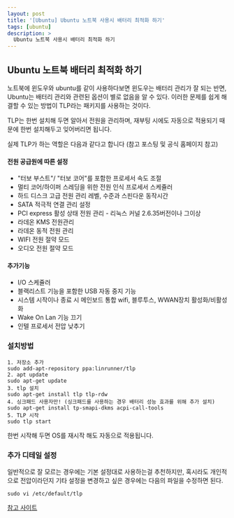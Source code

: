 ```yaml
---
layout: post
title: '[Ubuntu] Ubuntu 노트북 사용시 배터리 최적화 하기'
tags: [ubuntu]
description: >
  Ubuntu 노트북 사용시 배터리 최적화 하기
---
```



## Ubuntu 노트북 배터리 최적화 하기

노트북에 윈도우와 ubuntu를 같이 사용하다보면 윈도우는 배터리 관리가 잘 되는 반면, Ubuntu는 배터리 관리와 관련된 옵션이 별로 없음을 알 수 있다. 이러한 문제를 쉽게 해결할 수 있는 방법이 TLP라는 패키지를 사용하는 것이다. 

TLP는 한번 설치해 두면 알아서 전원을 관리하며, 재부팅 시에도 자동으로 적용되기 때문에 한번 설치해두고 잊어버리면 됩니다.

실제 TLP가 하는 역할은 다음과 같다고 합니다 (참고 포스팅 및 공식 홈페이지 참고)

#### 전원 공급원에 따른 설정

* "터보 부스트"/ "터보 코어"를 포함한 프로세서 속도 조절
* 멀티 코어/하이퍼 스레딩을 위한 전원 인식 프로세서 스케쥴러
* 하드 디스크 고급 전원 관리 레벨, 수준과 스핀다운 동작시간
* SATA 적극적 연결 관리 설정
* PCI express 활성 상태 전원 관리 - 리눅스 커널 2.6.35버전이나 그이상
* 라데온 KMS 전원관리
* 라데온 동적 전원 관리
* WIFI 전원 절약 모드
* 오디오 전원 절약 모드

#### 추가기능

* I/O 스케쥴러
* 블랙리스트 기능을 포함한 USB 자동 중지 기능
* 시스템 시작이나 종료 시 메인보드 통합 wifi, 블루투스, WWAN장치 활성화/비활성화
* Wake On Lan 기능 끄기
* 인텔 프로세서 전압 낮추기

### 설치방법

```
1. 저장소 추가
sudo add-apt-repository ppa:linrunner/tlp
2. apt update
sudo apt-get update
3. tlp 설치
sudo apt-get install tlp tlp-rdw
4. 싱크패드 사용자만! (싱크패드를 사용하는 경우 배터리 성능 효과를 위해 추가 설치)
sudo apt-get install tp-smapi-dkms acpi-call-tools
5. TLP 시작
sudo tlp start
```

한번 시작해 두면 OS를 재시작 해도 자동으로 적용됩니다.

### 추가 디테일 설정

일반적으로 잘 모르는 경우에는 기본 설정대로 사용하는걸 추천하지만, 혹시라도 개인적으로 전압이라던지 기타 설정을 변경하고 싶은 경우에는 다음의 파일을 수정하면 된다.

```
sudo vi /etc/default/tlp
```




[참고 사이트](https://sergeswin.com/954)
